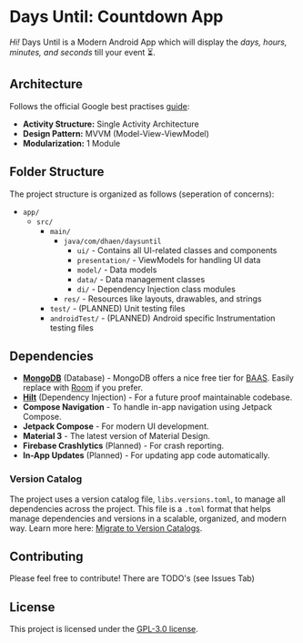 # Days Until: Countdown App

*Hi!* Days Until is a Modern Android App which will display the *days, hours, minutes, and seconds* till your event ⏳.

## Architecture

Follows the official Google best practises [guide](https://developer.android.com/topic/architecture):

- **Activity Structure:** Single Activity Architecture
- **Design Pattern:** MVVM (Model-View-ViewModel)
- **Modularization:** 1 Module

## Folder Structure

The project structure is organized as follows (seperation of concerns):

- `app/`
    - `src/`
        - `main/`
            - `java/com/dhaen/daysuntil`
                - `ui/` - Contains all UI-related classes and components
                - `presentation/` - ViewModels for handling UI data
                - `model/` - Data models
                - `data/` - Data management classes
                - `di/` - Dependency Injection class modules
            - `res/` - Resources like layouts, drawables, and strings
        - `test/` - (PLANNED) Unit testing files
        - `androidTest/` - (PLANNED) Android specific Instrumentation testing files

## Dependencies

- [**MongoDB**](https://www.mongodb.com/docs/atlas/device-sdks/sdk/kotlin/)  (Database) - MongoDB offers a nice free tier for [BAAS](https://www.mongodb.com/products/platform/atlas-database). Easily replace with [Room](https://developer.android.com/jetpack/androidx/releases/room) if you prefer.
- [**Hilt**](https://developer.android.com/training/dependency-injection/hilt-android) (Dependency Injection) - For a future proof maintainable codebase.
- **Compose Navigation** - To handle in-app navigation using Jetpack Compose.
- **Jetpack Compose** - For modern UI development.
- **Material 3** - The latest version of Material Design.
- **Firebase Crashlytics** (Planned) - For crash reporting.
- **In-App Updates** (Planned) - For updating app code automatically.


### Version Catalog

The project uses a version catalog file, `libs.versions.toml`, to manage all dependencies across the project. This file is a `.toml` format that helps manage dependencies and versions in a scalable, organized, and modern way. Learn more here: [Migrate to Version Catalogs](https://developer.android.com/build/migrate-to-catalogs).

## Contributing

Please feel free to contribute! There are TODO's (see Issues Tab)

## License

This project is licensed under the [GPL-3.0 license](https://github.com/pim-developer/daysuntil?tab=GPL-3.0-1-ov-file).
